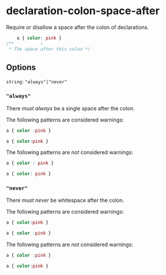 # declaration-colon-space-after

Require or disallow a space after the colon of declarations.

```css
    a { color: pink }
/**          ↑
 * The space after this colon */
```

## Options

`string`: `"always"|"never"`

### `"always"`

There *must always* be a single space after the colon.

The following patterns are considered warnings:

```css
a { color :pink }
```

```css
a { color:pink }
```

The following patterns are *not* considered warnings:

```css
a { color : pink }
```

```css
a { color: pink }
```

### `"never"`

There *must never* be whitespace after the colon.

The following patterns are considered warnings:

```css
a { color:pink }
```

```css
a { color :pink }
```

The following patterns are *not* considered warnings:

```css
a { color :pink }
```

```css
a { color:pink }
```
